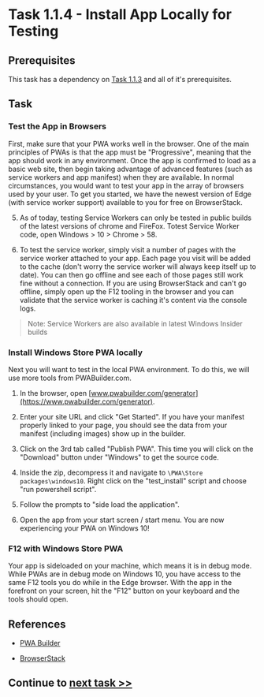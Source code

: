 # Task 1.1.4 - Install App Locally for Testing

## Prerequisites 

This task has a dependency on [Task 1.1.3](113_ConfigureSW.md) and all of it's prerequisites.

## Task 

### Test the App in Browsers

First, make sure that your PWA works well in the browser.  One of the main principles of PWAs is that the app must be "Progressive", meaning that the app should work in any environment. Once the app is confirmed to load as a basic web site, then begin taking advantage of advanced features (such as service workers and app manifest) when they are available.  In normal circumstances, you would want to test your app in the array of browsers used by your user. To get you started, we have the newest version of Edge (with service worker support) available to you for free on BrowserStack.  

5. As of today, testing Service Workers can only be tested in public builds of the latest versions of chrome and FireFox. Totest Service Worker code, open Windows > 10 > Chrome > 58.

5. To test the service worker, simply visit a number of pages with the service worker attached to your app. Each page you visit will be added to the cache (don't worry the service worker will always keep itself up to date).  You can then go offline and see each of those pages still work fine without a connection.  If you are using BrowserStack and can't go offline, simply open up the F12 tooling in the browser and you can validate that the service worker is caching it's content via the console logs.

<!-- 1.  In your browser, visit [https://www.browserstack.com/test-on-microsoft-edge-browser](https://www.browserstack.com/test-on-microsoft-edge-browser#live-cloud). 2. Create an account if you don't already have one. 3. Choose Windows > 10 > Edge 15 > new session to get started testing in Microsoft Edge. 4. You can also use BrowserStack to test in other browsers you don't have installed on your device (trial limitations apply). -->

> Note: Service Workers are also available in latest Windows Insider builds

### Install Windows Store PWA locally

Next you will want to test in the local PWA environment.  To do this, we  will use more tools from PWABuilder.com.

1. In the browser, open [www.pwabuilder.com/generator](https://www.pwabuilder.com/generator).

2. Enter your site URL and click "Get Started".  If you have your manifest properly linked to your page, you should see the data from your manifest (including images) show up in the builder.

3. Click on the 3rd tab called "Publish PWA".  This time you will click on the "Download" button under "Windows" to get the source code.

4. Inside the zip, decompress it and navigate to `\PWA\Store packages\windows10`. Right click on the "test_install" script and choose "run powershell script".

5. Follow the prompts to "side load the application".

6. Open the app from your start screen / start menu.  You are now experiencing your PWA on Windows 10!

### F12 with Windows Store PWA

Your app is sideloaded on your machine, which means it is in debug mode.  While PWAs are in debug mode on Windows 10, you have access to the same F12 tools you do while in the Edge browser.  With the app in the forefront on your screen, hit the "F12" button on your keyboard and the tools should open.

## References
- [PWA Builder](https://www.pwabuilder.com/generator)

- [BrowserStack](https://www.browserstack.com/test-on-microsoft-edge-browser)


## Continue to [next task >> ](121_Add_WIndows_Feature.md)





